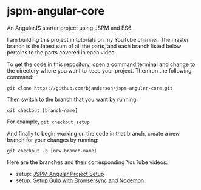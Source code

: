 # jspm-angular-core
An AngularJS starter project using JSPM and ES6.

I am building this project in tutorials on my YouTube channel. The master branch is the latest sum of all the parts, and each branch listed below pertains to the parts covered in each video.

To get the code in this repository, open a command terminal and change to the directory where you want to keep your project. Then run the following command:

    git clone https://github.com/bjanderson/jspm-angular-core.git

Then switch to the branch that you want by running:

    git checkout [branch-name]

For example, `git checkout setup`

And finally to begin working on the code in that branch, create a new branch for your changes by running:

    git checkout -b [new-branch-name]

Here are the branches and their corresponding YouTube videos:
* setup: [JSPM Angular Project Setup](https://www.youtube.com/watch?v=c7omV80IPwg)
* setup: [Setup Gulp with Browsersync and Nodemon](https://www.youtube.com/watch?v=_BNo2VCr2k8)
